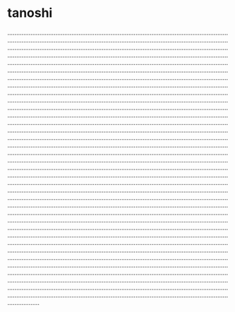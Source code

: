 # tanoshi

..................................................................................................................................................................................................................................................................................................................................................................................................................................................................................................................................................................................................................................................................................................................................................................................................................................................................................................................................................................................................................................................................................................................................................................................................................................................................................................................................................................................................................................................................................................................................................................................................................................................................................................................................................................................................................................................................................................................................................................................................................................................................................................................................................................................................................................................................................................................................................................................................................................................................................................................................................................................................................................................................................................................................................................................................................................................................................................................................................................................................................................................................................................................................................................................................................................................................................................................................................................................................................................................................................................................................................................................................................................................................................................................................................................................................................................................................................................................................................................................................................................................................................................................................................................................................................................................................................................................................................................................................................................................................................................................................................................................................................................................................